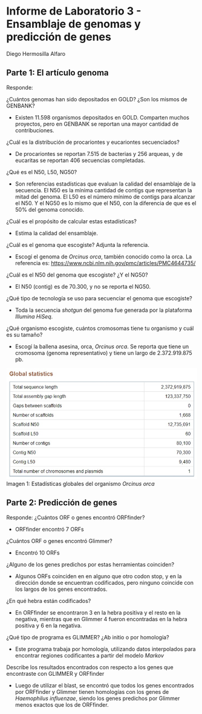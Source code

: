 # Informe de Laboratorio 3 - Ensamblaje de genomas y predicción de genes
Diego Hermosilla Alfaro

## Parte 1: El artículo genoma

Responde:

¿Cuántos genomas han sido depositados en GOLD? ¿Son los mismos de GENBANK?
  - Existen 11.598 organismos depositados en GOLD. Comparten muchos proyectos, pero en GENBANK se reportan una mayor cantidad de contribuciones.
  
¿Cuál es la distribución de procariontes y eucariontes secuenciados?
  - De procariontes se reportan 7.515 de bacterias y 256 arqueas, y de eucaritas se reportan 406 secuencias completadas.
  
¿Qué es el N50, L50, NG50?
  - Son referencias estadísticas que evaluan la calidad del ensamblaje de la secuencia. El N50 es la mínima cantidad de contigs que representan la mitad del genoma. El L50 es el número mínimo de contigs para alcanzar el N50. Y el NG50 es lo mismo que el N50, con la diferencia de que es el 50% del genoma conocido.
  
¿Cuál es el propósito de calcular estas estadísticas?
  - Estima la calidad del ensamblaje.
  
¿Cuál es el genoma que escogiste? Adjunta la referencia.
  - Escogí el genoma de *Orcinus orca*, también conocido como la orca. La referencia es: https://www.ncbi.nlm.nih.gov/pmc/articles/PMC4644735/
  
¿Cuál es el N50 del genoma que escogiste? ¿Y el NG50?
  - El N50 (contig) es de 70.300, y no se reporta el NG50.
  
¿Qué tipo de tecnología se uso para secuenciar el genoma que escogiste?
  - Toda la secuencia *shotgun* del genoma fue generada por la plataforma *Illumina HiSeq*.
  
¿Qué organismo escogiste, cuántos cromosomas tiene tu organismo y cuál es su tamaño?  
  - Escogí la ballena asesina, orca, *Orcinus orca*. Se reporta que tiene un cromosoma (genoma representativo) y tiene un largo de 2.372.919.875 pb. 
  
  
![imagen 1](https://raw.githubusercontent.com/dhermo/lab-3/master/globalstatistics.jpg)  
Imagen 1: Estadísticas globales del organismo *Orcinus orca*


## Parte 2: Predicción de genes

Responde:
¿Cuántos ORF o genes encontró ORFfinder?
  - ORFfinder encontró 7 ORFs
  
¿Cuántos ORF o genes encontró Glimmer?
  - Encontró 10 ORFs
  
¿Alguno de los genes predichos por estas herramientas coinciden?
  - Algunos ORFs coinciden en en alguno que otro codon stop, y en la dirección donde se encuentran codificados, pero ninguno coincide con los largos de los genes encontrados.
  
¿En qué hebra están codificados?
  - En ORFfinder se encontraron 3 en la hebra positiva y el resto en la negativa, mientras que en Glimmer 4 fueron encontradas en la hebra positiva y 6 en la negativa.
  
¿Qué tipo de programa es GLIMMER? ¿Ab initio o por homología?
  - Este programa trabaja por homología, utilizando datos interpolados para encontrar regiones codificantes a partir del modelo *Markov*
 
Describe los resultados encontrados con respecto a los genes que encontraste con GLIMMER y ORFfinder  
  - Luego de utilizar el blast, se encontró que todos los genes encontrados por ORFfinder y Glimmer tienen homologías con los genes de *Haemophilus influenzae*, siendo los genes predichos por Glimmer menos exactos que los de ORFfinder.  
